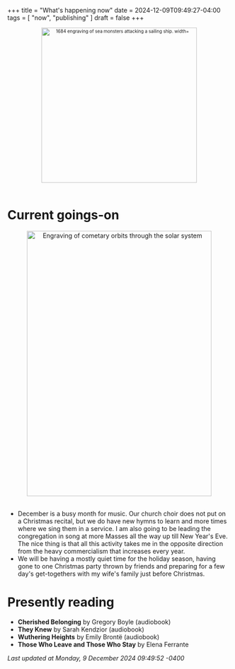 +++
title = "What's happening now"
date = 2024-12-09T09:49:27-04:00
tags = [
    "now",
    "publishing"
]
draft = false
+++
<div align="center" style="font-size:x-small"><img src="https://milkfish08.s3.amazonaws.com/photo/blog/abovethefold/1684-untitled-engraving-of-sea-monsters-attacking-a-sailing-vessel-49fa31.jpg" alt="1684 engraving of sea monsters attacking a sailing ship. width="512" height="351" title="Sea monsters attacking a sailing ship" /></div><br clear="all" />

# Current goings-on

<div align="center"><img src="https://milkfish08.s3.amazonaws.com/photo/blog/comets.jpeg" height=600 width=417 alt="Engraving of cometary orbits through the solar system" title="Comets" /></div><br clear="all" />

* December is a busy month for music.
Our church choir does not put on a Christmas recital, but we do have new hymns to learn and more times where we sing them in a service.
I am also going to be leading the congregation in song at more Masses all the way up till New Year's Eve.
The nice thing is that all this activity takes me in the opposite direction from the heavy commercialism that increases every year.
* We will be having a mostly quiet time for the holiday season, having gone to one Christmas party thrown by friends and preparing for a few day's get-togethers with my wife's family just before Christmas.

# Presently reading

* __Cherished Belonging__ by Gregory Boyle (audiobook)
* __They Knew__ by Sarah Kendzior (audiobook)
* __Wuthering Heights__ by Emily Bront&euml; (audiobook)
* __Those Who Leave and Those Who Stay__ by Elena Ferrante

*Last updated at Monday, 9 December 2024 09:49:52 -0400*
